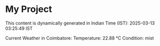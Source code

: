 # My Project

This content is dynamically generated in Indian Time (IST): 2025-03-13 03:25:49 IST


Current Weather in Coimbatore:
Temperature: 22.88 °C
Condition: mist
